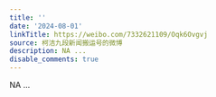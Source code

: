 ```yaml
---
title: ''
date: '2024-08-01'
linkTitle: https://weibo.com/7332621109/Oqk6Ovgvj
source: 柯洁九段新闻搬运号的微博
description: NA ...
disable_comments: true
---
```

NA ...